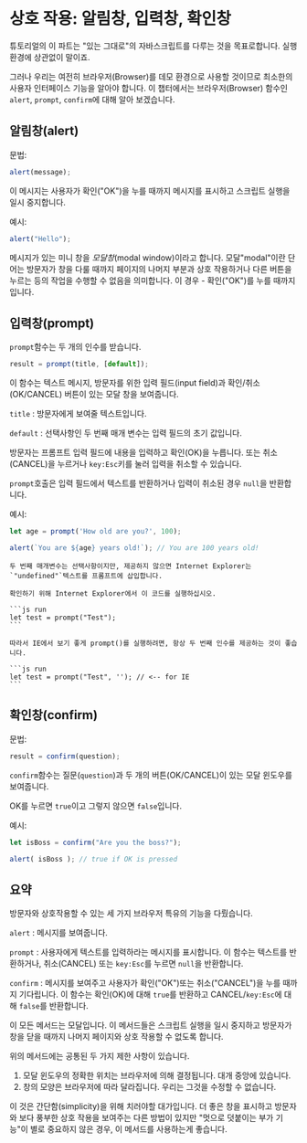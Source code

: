 # 상호 작용: 알림창, 입력창, 확인창

튜토리얼의 이 파트는 "있는 그대로"의 자바스크립트를 다루는 것을 목표로합니다. 실행 환경에 상관없이 말이죠.

그러나 우리는 여전히 브라우저(Browser)를 데모 환경으로 사용할 것이므로 최소한의 사용자 인터페이스 기능을 알아야 합니다. 이 챕터에서는 브라우저(Browser) 함수인 `alert`, `prompt`, `confirm`에 대해 알아 보겠습니다.

## 알림창(alert)

문법:

```js
alert(message);
```

이 메시지는 사용자가 확인("OK")을 누를 때까지 메시지를 표시하고 스크립트 실행을 일시 중지합니다.

예시:

```js run
alert("Hello");
```

메시지가 있는 미니 창을 *모달창*(modal window)이라고 합니다. 모달"modal"이란 단어는 방문자가 창을 다룰 때까지 페이지의 나머지 부분과 상호 작용하거나 다른 버튼을 누르는 등의 작업을 수행할 수 없음을 의미합니다. 이 경우 - 확인("OK")를 누를 때까지 입니다. 

## 입력창(prompt)

`prompt`함수는 두 개의 인수를 받습니다.

```js no-beautify
result = prompt(title, [default]);
```

이 함수는 텍스트 메시지, 방문자를 위한 입력 필드(input field)과 확인/취소(OK/CANCEL) 버튼이 있는 모달 창을 보여줍니다.

`title`
: 방문자에게 보여줄 텍스트입니다.

`default`
: 선택사항인 두 번째 매개 변수는 입력 필드의 초기 값입니다.

방문자는 프롬프트 입력 필드에 내용을 입력하고 확인(OK)을 누릅니다. 또는 취소(CANCEL)을 누르거나 `key:Esc`키를 눌러 입력을 취소할 수 있습니다.

`prompt`호출은 입력 필드에서 텍스트를 반환하거나 입력이 취소된 경우 `null`을 반환합니다.

예시:

```js run
let age = prompt('How old are you?', 100);

alert(`You are ${age} years old!`); // You are 100 years old!
```

````warn header="IE 에서는 항상 '기본값'을 제공하십시오."
두 번째 매개변수는 선택사항이지만, 제공하지 않으면 Internet Explorer는 `"undefined"`텍스트를 프롬프트에 삽입합니다.

확인하기 위해 Internet Explorer에서 이 코드를 실행하십시오.

```js run
let test = prompt("Test");
```

따라서 IE에서 보기 좋게 prompt()를 실행하려면, 항상 두 번째 인수를 제공하는 것이 좋습니다.

```js run
let test = prompt("Test", ''); // <-- for IE
```
````

## 확인창(confirm)

문법:

```js
result = confirm(question);
```

`confirm`함수는 질문(`question`)과 두 개의 버튼(OK/CANCEL)이 있는 모달 윈도우를 보여줍니다.

OK를 누르면 `true`이고 그렇지 않으면 `false`입니다.

예시:

```js run
let isBoss = confirm("Are you the boss?");

alert( isBoss ); // true if OK is pressed
```

## 요약

방문자와 상호작용할 수 있는 세 가지 브라우저 특유의 기능을 다뤘습니다.

`alert`
: 메시지를 보여줍니다.

`prompt`
: 사용자에게 텍스트를 입력하라는 메시지를 표시합니다. 이 함수는 텍스트를 반환하거나, 취소(CANCEL) 또는 `key:Esc`를 누르면 `null`을 반환합니다.

`confirm`
: 메시지를 보여주고 사용자가 확인("OK")또는 취소("CANCEL")을 누를 때까지 기다립니다. 이 함수는 확인(OK)에 대해 `true`를 반환하고 CANCEL/`key:Esc`에 대해 `false`를 반환합니다. 

이 모든 메서드는 모달입니다. 이 메서드들은 스크립트 실행을 일시 중지하고 방문자가 창을 닫을 때까지 나머지 페이지와 상호 작용할 수 없도록 합니다.

위의 메서드에는 공통된 두 가지 제한 사항이 있습니다.

1. 모달 윈도우의 정확한 위치는 브라우저에 의해 결정됩니다. 대개 중앙에 있습니다.
2. 창의 모양은 브라우저에 따라 달라집니다. 우리는 그것을 수정할 수 없습니다.

이 것은 간단함(simplicity)을 위해 치러야할 대가입니다. 더 좋은 창을 표시하고 방문자와 보다 풍부한 상호 작용을 보여주는 다른 방법이 있지만 "멋으로 덧붙이는 부가 기능"이 별로 중요하지 않은 경우, 이 메서드를 사용하는게 좋습니다. 
